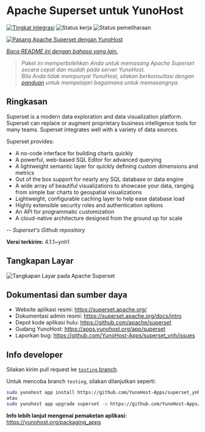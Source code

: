 <!--
N.B.: README ini dibuat secara otomatis oleh <https://github.com/YunoHost/apps/tree/master/tools/readme_generator>
Ini TIDAK boleh diedit dengan tangan.
-->

# Apache Superset untuk YunoHost

[![Tingkat integrasi](https://apps.yunohost.org/badge/integration/superset)](https://ci-apps.yunohost.org/ci/apps/superset/)
![Status kerja](https://apps.yunohost.org/badge/state/superset)
![Status pemeliharaan](https://apps.yunohost.org/badge/maintained/superset)

[![Pasang Apache Superset dengan YunoHost](https://install-app.yunohost.org/install-with-yunohost.svg)](https://install-app.yunohost.org/?app=superset)

*[Baca README ini dengan bahasa yang lain.](./ALL_README.md)*

> *Paket ini memperbolehkan Anda untuk memasang Apache Superset secara cepat dan mudah pada server YunoHost.*  
> *Bila Anda tidak mempunyai YunoHost, silakan berkonsultasi dengan [panduan](https://yunohost.org/install) untuk mempelajari bagaimana untuk memasangnya.*

## Ringkasan

Superset is a modern data exploration and data visualization platform. Superset can replace or augment proprietary business intelligence tools for many teams. Superset integrates well with a variety of data sources.

Superset provides:

- A no-code interface for building charts quickly
- A powerful, web-based SQL Editor for advanced querying
- A lightweight semantic layer for quickly defining custom dimensions and metrics
- Out of the box support for nearly any SQL database or data engine
- A wide array of beautiful visualizations to showcase your data, ranging from simple bar charts to geospatial visualizations
- Lightweight, configurable caching layer to help ease database load
- Highly extensible security roles and authentication options
- An API for programmatic customization
- A cloud-native architecture designed from the ground up for scale

*-- Superset's Github repository*


**Versi terkirim:** 4.1.1~ynh1

## Tangkapan Layar

![Tangkapan Layar pada Apache Superset](./doc/screenshots/explore.jpg)

## Dokumentasi dan sumber daya

- Website aplikasi resmi: <https://superset.apache.org/>
- Dokumentasi admin resmi: <https://superset.apache.org/docs/intro>
- Depot kode aplikasi hulu: <https://github.com/apache/superset>
- Gudang YunoHost: <https://apps.yunohost.org/app/superset>
- Laporkan bug: <https://github.com/YunoHost-Apps/superset_ynh/issues>

## Info developer

Silakan kirim pull request ke [`testing` branch](https://github.com/YunoHost-Apps/superset_ynh/tree/testing).

Untuk mencoba branch `testing`, silakan dilanjutkan seperti:

```bash
sudo yunohost app install https://github.com/YunoHost-Apps/superset_ynh/tree/testing --debug
atau
sudo yunohost app upgrade superset -u https://github.com/YunoHost-Apps/superset_ynh/tree/testing --debug
```

**Info lebih lanjut mengenai pemaketan aplikasi:** <https://yunohost.org/packaging_apps>
